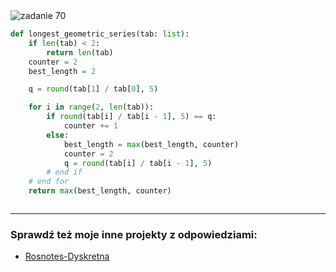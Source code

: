 <picture>
  <source srcset="../../srt/zbior_zadan/70.png" media="(prefers-color-scheme: light)">
  <source srcset="../../srt/zbior_zadan/black_70.png" media="(prefers-color-scheme: dark)">
  <img src="../../srt/zbior_zadan/black_70.png" alt="zadanie 70">
</picture>

```python
def longest_geometric_series(tab: list):
    if len(tab) < 2:
        return len(tab)
    counter = 2
    best_length = 2

    q = round(tab[1] / tab[0], 5)

    for i in range(2, len(tab)):
        if round(tab[i] / tab[i - 1], 5) == q:
            counter += 1
        else:
            best_length = max(best_length, counter)
            counter = 2
            q = round(tab[i] / tab[i - 1], 5)
        # end if
    # end for
    return max(best_length, counter)



```

---
### Sprawdź też moje inne projekty z odpowiedziami:
- [Rosnotes-Dyskretna](https://github.com/kamilGie/Rosnotes-Dyskretna)
